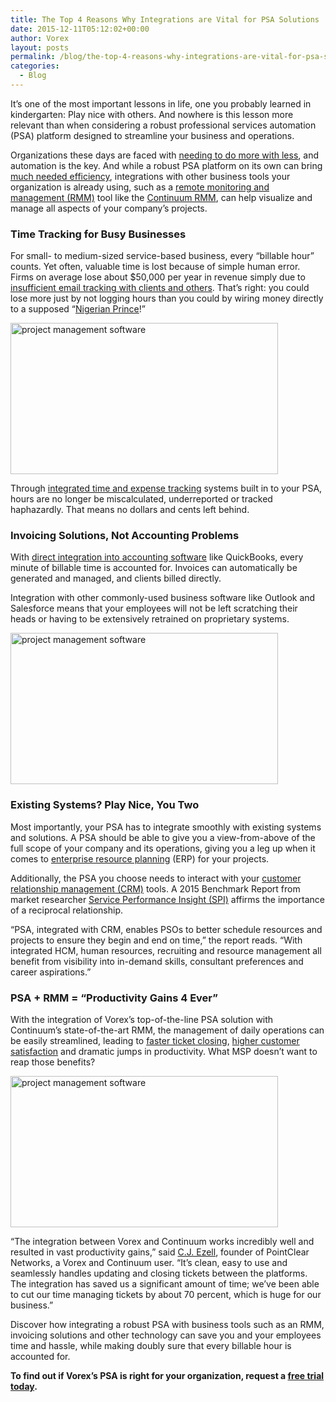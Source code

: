```yaml
---
title: The Top 4 Reasons Why Integrations are Vital for PSA Solutions
date: 2015-12-11T05:12:02+00:00
author: Vorex
layout: posts
permalink: /blog/the-top-4-reasons-why-integrations-are-vital-for-psa-solutions/
categories:
  - Blog
---
```

It&#8217;s one of the most important lessons in life, one you probably learned in kindergarten: Play nice with others. And nowhere is this lesson more relevant than when considering a robust professional services automation (PSA) platform designed to streamline your business and operations.<!--more-->

Organizations these days are faced with <a href="https://diginomica.com/2015/12/02/why-modern-service-businesses-must-unite-services-sales-and-hr/#.VmiJVt-rSRs" target="_blank">needing to do more with less</a>, and automation is the key. And while a robust PSA platform on its own can bring <a href="http://www.mspbusinessmanagement.com/blog/does-my-msp-need-psa-tool" target="_blank">much needed efficiency</a>, integrations with other business tools your organization is already using, such as a <a href="http://www.continuum.net/solutions/rmm-software/remote-monitoring-and-management" target="_blank">remote monitoring and management (RMM)</a> tool like the <a href="http://www.vorex.com/navigate-2015-vorex-and-continuum-integrate-for-better-business-workflows-and-customer-service/" target="_blank">Continuum RMM</a>, can help visualize and manage all aspects of your company&#8217;s projects.

### Time Tracking for Busy Businesses

For small- to medium-sized service-based business, every &#8220;billable hour&#8221; counts. Yet often, valuable time is lost because of simple human error. Firms on average lose about $50,000 per year in revenue simply due to <a href="https://hbr.org/2015/01/workers-are-bad-at-filling-out-timesheets-and-it-costs-billions-a-day" target="_blank">insufficient email tracking with clients and others</a>. That&#8217;s right: you could lose more just by not logging hours than you could by wiring money directly to a supposed &#8220;<a href="https://www.bbb.org/new-york-city/get-consumer-help/articles/the-nigerian-prince-old-scam-new-twist/" target="_blank">Nigerian Prince</a>!&#8221;

<img class="aligncenter" src="https://media.giphy.com/media/tjaTfEwQTxjZ6/giphy.gif" alt="project management software" width="428" height="242" />

Through <a href="http://www.vorex.com/the-1-hack-for-capturing-billable-hours-without-error/" target="_blank">integrated time and expense tracking</a> systems built in to your PSA, hours are no longer be miscalculated, underreported or tracked haphazardly. That means no dollars and cents left behind.

### Invoicing Solutions, Not Accounting Problems

With <a href="http://www.vorex.com/media/new-vorex-winter-2015-release-simplifies-online-project-management-for-smbs-and-professional-services-organizations/" target="_blank">direct integration into accounting software</a> like QuickBooks, every minute of billable time is accounted for. Invoices can automatically be generated and managed, and clients billed directly.

Integration with other commonly-used business software like Outlook and Salesforce means that your employees will not be left scratching their heads or having to be extensively retrained on proprietary systems.

<img class="aligncenter" src="https://media.giphy.com/media/VUdLlDsKlQi5i/giphy.gif" alt="project management software" width="428" height="242" />

### Existing Systems? Play Nice, You Two

Most importantly, your PSA has to integrate smoothly with existing systems and solutions. A PSA should be able to give you a view-from-above of the full scope of your company and its operations, giving you a leg up when it comes to <a href="http://www.vorex.com/characteristics-of-a-modern-erp/" target="_blank">enterprise resource planning</a> (ERP) for your projects.

Additionally, the PSA you choose needs to interact with your <a href="http://www.vorex.com/product/customer-relationship-management/" target="_blank">customer relationship management (CRM)</a> tools. A 2015 Benchmark Report from market researcher <a href="http://www.spiresearch.com/psmaturitymodel/2015-best-of-the-best.html" target="_blank">Service Performance Insight (SPI)</a> affirms the importance of a reciprocal relationship.

&#8220;PSA, integrated with CRM, enables PSOs to better schedule resources and projects to ensure they begin and end on time,&#8221; the report reads. &#8220;With integrated HCM, human resources, recruiting and resource management all benefit from visibility into in-demand skills, consultant preferences and career aspirations.&#8221;

### PSA + RMM = &#8220;Productivity Gains 4 Ever&#8221;

With the integration of Vorex&#8217;s top-of-the-line PSA solution with Continuum&#8217;s state-of-the-art RMM, the management of daily operations can be easily streamlined, leading to <a href="http://www.vorex.com/media/vorex-and-continuum-launch-platform-integration-to-streamline-ticketing-and-workflows-for-increased-time-savings-and-productivity/" target="_blank">faster ticket closing</a>, <a href="http://www.vorex.com/how-a-good-psa-positively-impacts-customer-service/" target="_blank">higher customer satisfaction</a> and dramatic jumps in productivity. What MSP doesn&#8217;t want to reap those benefits?

<img class="aligncenter" src="https://media.giphy.com/media/10CbsWczvVvC3S/giphy.gif" alt="project management software" width="428" height="242" />

&#8220;The integration between Vorex and Continuum works incredibly well and resulted in vast productivity gains,&#8221; said <a href="http://www.vorex.com/media/vorex-and-continuum-launch-platform-integration-to-streamline-ticketing-and-workflows-for-increased-time-savings-and-productivity/" target="_blank">C.J. Ezell</a>, founder of PointClear Networks, a Vorex and Continuum user. &#8220;It&#8217;s clean, easy to use and seamlessly handles updating and closing tickets between the platforms. The integration has saved us a significant amount of time; we&#8217;ve been able to cut our time managing tickets by about 70 percent, which is huge for our business.&#8221;

Discover how integrating a robust PSA with business tools such as an RMM, invoicing solutions and other technology can save you and your employees time and hassle, while making doubly sure that every billable hour is accounted for.

**To find out if Vorex&#8217;s PSA is right for your organization, request a <a href="http://www.vorex.com/free-trial/" target="_blank">free trial today</a>.**
